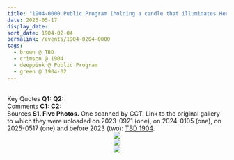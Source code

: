 ```yaml
---
title: "1904-0000 Public Program (holding a candle that illuminates Her left palm or face)"
date: 2025-05-17
display_date: 
sort_date: 1904-02-04
permalink: /events/1904-0204-0000
tags:
  - brown @ TBD
  - crimson @ 1904
  - deeppink @ Public Program
  - green @ 1904-02
---
```


<br>

<wave-list>
  <list-title color="DarkSeaGreen" width="55">Key Quotes</list-title>
  <list-item color="BlanchedAlmond" width="280"><b>Q1:</b> <i></i></list-item>
  <list-item color="Lavender" width="280"><b>Q2:</b> <i></i></list-item>
</wave-list>

<br>

<wave-list>
  <list-title color="DarkSeaGreen" width="55">Comments</list-title>
  <list-item color="BlanchedAlmond" width="280"><b>C1:</b> <i></i></list-item>
  <list-item color="Lavender" width="280"><b>C2:</b> <i></i></list-item>
</wave-list>

<br>

<wave-list>
  <list-title color="DarkSeaGreen" width="40">Sources</list-title>
  <list-item color="BlanchedAlmond"  width="280"><b>S1. Five Photos.</b> One scanned by CCT. Link to the original gallery to which they were uploaded on 2023-0921 (one), on 2024-0105 (one), on 2025-0517 (one) and before 2023 (two): <a href="https://eternalmoments.smugmug.com/Countries/TBD/1904">TBD 1904</a>.</list-item>
</wave-list>

<div style="text-align: center"><img src="https://pub-bcc3cbe9b1e94ba1ac28915f7a3900fa.r2.dev/1904-0000_Public_Program_(holding_a_candle_that_illuminates_Her_left_palm_or_face)_01_(Asha_and_Peter_Brownscombe_Collection).png" /></div>

<div style="text-align: center"><img src="https://pub-bcc3cbe9b1e94ba1ac28915f7a3900fa.r2.dev/1904-0000_Public_Program_(holding_a_candle_that_illuminates_Her_left_palm_or_face)_02_Detail_(Pat_Anslow_Collection).jpg" /></div>

<div style="text-align: center"><img src="https://pub-bcc3cbe9b1e94ba1ac28915f7a3900fa.r2.dev/1904-0000_Public_Program_(holding_a_candle_that_illuminates_Her_left_palm_or_face)_03_(from_tif)_(Yogi_Mahajan_Collection).jpg" /></div>